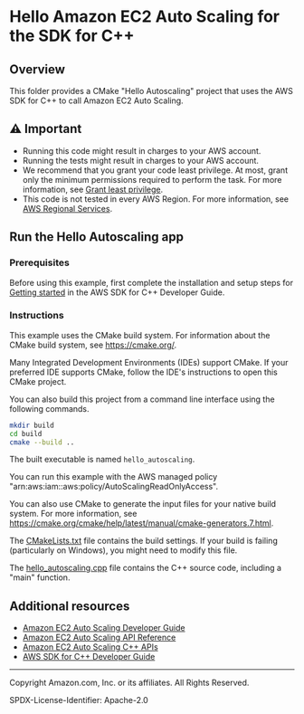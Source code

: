 # Hello Amazon EC2 Auto Scaling for the SDK for C++

## Overview

This folder provides a CMake "Hello Autoscaling" project that uses the AWS SDK for C++ to call Amazon EC2 Auto Scaling.

## ⚠ Important

* Running this code might result in charges to your AWS account.
* Running the tests might result in charges to your AWS account.
* We recommend that you grant your code least privilege. At most, grant only the minimum permissions required to perform the task. For more information, see [Grant least privilege](https://docs.aws.amazon.com/IAM/latest/UserGuide/best-practices.html#grant-least-privilege).
* This code is not tested in every AWS Region. For more information, see [AWS Regional Services](https://aws.amazon.com/about-aws/global-infrastructure/regional-product-services).

## Run the Hello Autoscaling app

### Prerequisites

Before using this example, first complete the installation and setup steps
for [Getting started](https://docs.aws.amazon.com/sdk-for-cpp/v1/developer-guide/getting-started.html) in the AWS SDK for
C++ Developer Guide.

### Instructions

This example uses the CMake build system. For information about the CMake build system, see https://cmake.org/.

Many Integrated Development Environments (IDEs) support CMake. If your preferred IDE supports CMake, follow the IDE's instructions to open this CMake project.

You can also build this project from a command line interface using the following commands.

```sh
mkdir build 
cd build
cmake --build ..
```

The built executable is named `hello_autoscaling`.

You can run this example with the AWS managed policy "arn:aws:iam::aws:policy/AutoScalingReadOnlyAccess".

You can also use CMake to generate the input files for your native build system.
For more information, see https://cmake.org/cmake/help/latest/manual/cmake-generators.7.html.

The [CMakeLists.txt](CMakeLists.txt) file contains the build settings. If your build is failing (particularly on Windows), you might need to modify this file.

The [hello_autoscaling.cpp](hello_autoscaling.cpp) file contains the C++ source code, including a "main" function.



## Additional resources

* [Amazon EC2 Auto Scaling Developer Guide](https://docs.aws.amazon.com/autoscaling/ec2/userguide/get-started-with-ec2-auto-scaling.html)
* [Amazon EC2 Auto Scaling API Reference](https://docs.aws.amazon.com/AWSEC2/latest/APIReference/Welcome.html)
* [Amazon EC2 Auto Scaling C++ APIs](https://sdk.amazonaws.com/cpp/api/LATEST/aws-cpp-sdk-autoscaling/html/annotated.html)
* [AWS SDK for C++ Developer Guide](https://docs.aws.amazon.com/sdk-for-cpp/v1/developer-guide/welcome.html)

---

Copyright Amazon.com, Inc. or its affiliates. All Rights Reserved.

SPDX-License-Identifier: Apache-2.0
